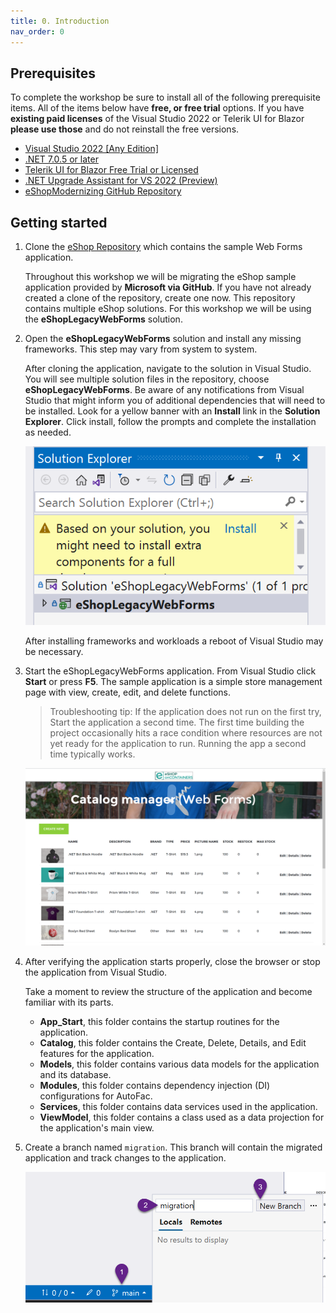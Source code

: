 ```yaml
---
title: 0. Introduction
nav_order: 0
---
```


## Prerequisites 

<!-- ??? 
```
		<UseRazorSourceGenerator>true</UseRazorSourceGenerator>
		<Nullable>enable</Nullable>
```		
-->

To complete the workshop be sure to install all of the following prerequisite items. All of the items below have **free, or free trial** options. If you have **existing paid licenses** of the Visual Studio 2022 or Telerik UI for Blazor **please use those** and do not reinstall the free versions.

* [Visual Studio 2022 [Any Edition]](https://visualstudio.microsoft.com/downloads/)
* [.NET 7.0.5 or later](https://dotnet.microsoft.com/en-us/download/dotnet/7.0)
* [Telerik UI for Blazor Free Trial or Licensed](https://www.telerik.com/try/ui-for-blazor)
* [.NET Upgrade Assistant for VS 2022 (Preview)](https://marketplace.visualstudio.com/items?itemName=ms-dotnettools.upgradeassistant)
* [eShopModernizing GitHub Repository](https://github.com/dotnet-architecture/eShopModernizing)

## Getting started

1. Clone the [eShop Repository](https://github.com/dotnet-architecture/eShopModernizing) which contains the sample Web Forms application. 

	Throughout this workshop we will be migrating the eShop sample application provided by **Microsoft via GitHub**. If you have not already created a clone of the repository, create one now. This repository contains multiple eShop solutions. For this workshop we will be using the **eShopLegacyWebForms** solution.

2. Open the **eShopLegacyWebForms** solution and install any missing frameworks. This step may vary from system to system.

	After cloning the application, navigate to the solution in Visual Studio. You will see multiple solution files in the repository, choose **eShopLegacyWebForms**. Be aware of any notifications from Visual Studio that might inform you of additional dependencies that will need to be installed. Look for a yellow banner with an **Install** link in the **Solution Explorer**. Click install, follow the prompts and complete the installation as needed.

	![](img/1-installing-frameworks-vs.png) 
	
	After installing frameworks and workloads a reboot of Visual Studio may be necessary.

3. Start the eShopLegacyWebForms application. From Visual Studio click **Start** or press **F5**. The sample application is a simple store management page with view, create, edit, and delete functions.

	> Troubleshooting tip: If the application does not run on the first try, Start the application a second time. The first time building the project occasionally hits a race condition where resources are not yet ready for the application to run. Running the app a second time typically works.

	![](img/2-eshop-start.png)

4. After verifying the application starts properly, close the browser or stop the application from Visual Studio.

	Take a moment to review the structure of the application and become familiar with its parts.

	* **App_Start**, this folder contains the startup routines for the application.
	* **Catalog**, this folder contains the Create, Delete, Details, and Edit features for the application.
	* **Models**, this folder contains various data models for the application and its database. 
	* **Modules**, this folder contains dependency injection (DI) configurations for AutoFac.
	* **Services**, this folder contains data services used in the application.
	* **ViewModel**, this folder contains a class used as a data projection for the application's main view.

5. Create a branch named `migration`. This branch will contain the migrated application and track changes to the application.

	![](img/create-branch.png)
